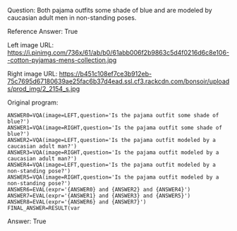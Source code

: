Question: Both pajama outfits some shade of blue and are modeled by caucasian adult men in non-standing poses.

Reference Answer: True

Left image URL: https://i.pinimg.com/736x/61/ab/b0/61abb006f2b9863c5d4f0216d6c8e106--cotton-pyjamas-mens-collection.jpg

Right image URL: https://b451c108ef7ce3b912eb-75c7695d67180639ae25fac6b37d4ead.ssl.cf3.rackcdn.com/bonsoir/uploads/prod_img/2_2154_s.jpg

Original program:

```
ANSWER0=VQA(image=LEFT,question='Is the pajama outfit some shade of blue?')
ANSWER1=VQA(image=RIGHT,question='Is the pajama outfit some shade of blue?')
ANSWER2=VQA(image=LEFT,question='Is the pajama outfit modeled by a caucasian adult man?')
ANSWER3=VQA(image=RIGHT,question='Is the pajama outfit modeled by a caucasian adult man?')
ANSWER4=VQA(image=LEFT,question='Is the pajama outfit modeled by a non-standing pose?')
ANSWER5=VQA(image=RIGHT,question='Is the pajama outfit modeled by a non-standing pose?')
ANSWER6=EVAL(expr='{ANSWER0} and {ANSWER2} and {ANSWER4}')
ANSWER7=EVAL(expr='{ANSWER1} and {ANSWER3} and {ANSWER5}')
ANSWER8=EVAL(expr='{ANSWER6} and {ANSWER7}')
FINAL_ANSWER=RESULT(var
```
Answer: True

